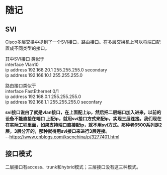 # 随记

## SVI
Cisco多层交换中提到了一个SVI接口，路由接口。在多层交换机上可以将端口配置成不同类型的接口。

其中SVI接口 类似于  
interface Vlan10  
ip address 192.168.20.1 255.255.255.0 secondary  
ip address 192.168.10.1 255.255.255.0


路由接口类似于  
interface FastEthernet 0/1  
ip address 192.168.0.1 255.255.255.0  
ip address 192.168.1.1 255.255.255.0 seconfary  

**svi接口说白了就是vlan接口，在上面配上ip，然后把二层端口加入进来，以前的设备不能直接在端口 上配ip，就用svi接口方式来配ip，实现三层连接。我们现在在实际工程里面，如果支持端口直接配ip，就不用svi方式。那种老6500系列是2 层，3层分开的，那种就得用svi接口来进行3层连接。**  
--https://www.cnblogs.com/kscnchina/p/3277401.html

## 接口模式
二层接口有access、trunk和hybrid模式；三层接口没有这三种模式。  

